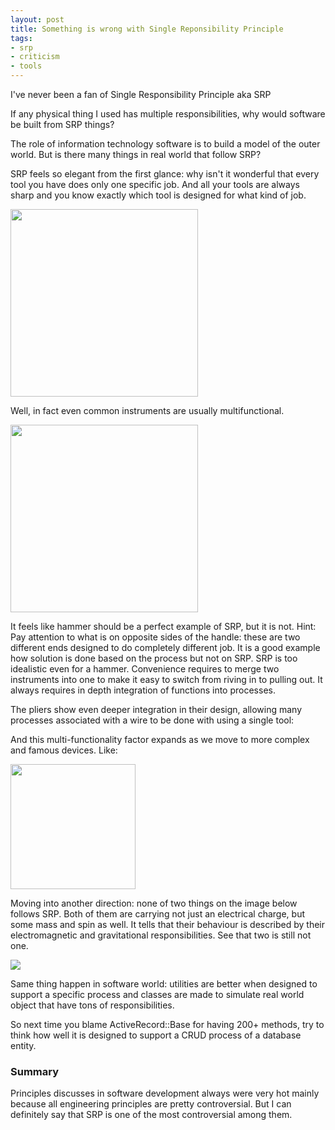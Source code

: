 ```yaml
---
layout: post
title: Something is wrong with Single Reponsibility Principle
tags: 
- srp
- criticism
- tools
---
```


I've never been a fan of Single Responsibility Principle aka SRP

If any physical thing I used has multiple responsibilities, why would software be built from SRP things?

<!--more-->

The role of information technology software is to build a model of the outer world. But is there many things in real world that follow SRP?

SRP feels so elegant from the first glance: why isn't it wonderful that every tool you have does only one specific job. And all your tools are always sharp and you know exactly which tool is designed for what kind of job.

<img src="http://www.evansclarke.com.au/Lib/tools.JPG" width="300px"/>


Well, in fact even common instruments are usually multifunctional.

<img src="http://upload.wikimedia.org/wikipedia/commons/8/84/Claw-hammer.jpg" width="300px"/>

It feels like hammer should be a perfect example of SRP, but it is not. 
Hint: Pay attention to what is on opposite sides of the handle: these are two different ends designed to do completely different job.
It is a good example how solution is done based on the process but not on SRP. SRP is too idealistic even for a hammer.
Convenience requires to merge two instruments into one to make it easy to switch from riving in to pulling out.
It always requires in depth integration of functions into processes. 

The pliers show even deeper integration in their design, allowing many processes associated with a wire to be done with using a single tool:


And this multi-functionality factor expands as we move to more complex and famous devices. Like:

<img src="http://store.storeimages.cdn-apple.com/4428/as-images.apple.com/is/image/AppleInc/aos/published/images/i/ph/iphone6/plus/iphone6-plus-box-space-gray-2014?wid=478&hei=595&fmt=jpeg&qlt=95&op_sharpen=0&resMode=bicub&op_usm=0.5,0.5,0,0&iccEmbed=0&layer=comp&.v=1411520743411" width="200px"/>


Moving into another direction: none of two things on the image below follows SRP.
Both of them are carrying not just an electrical charge, but some mass and spin as well. It tells that their behaviour is described by their electromagnetic and gravitational responsibilities. See that two is still not one.

<img src="http://science.jrank.org/article_images/ep201102/science/science982.jpg"/>

Same thing happen in software world: utilities are better when designed to support a specific process and classes are made to simulate real world object that have tons of responsibilities.

So next time you blame ActiveRecord::Base for having 200+ methods, try to think how well it is designed to support a CRUD process of a database entity.

### Summary

Principles discusses in software development always were very hot mainly because all engineering principles are pretty controversial. But I can definitely say that SRP is one of the most controversial among them.



